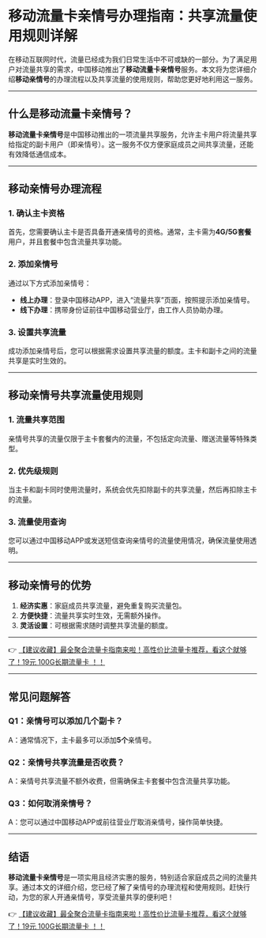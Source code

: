 # 移动流量卡亲情号办理指南：共享流量使用规则详解

在移动互联网时代，流量已经成为我们日常生活中不可或缺的一部分。为了满足用户对流量共享的需求，中国移动推出了**移动流量卡亲情号**服务。本文将为您详细介绍**移动亲情号**的办理流程以及共享流量的使用规则，帮助您更好地利用这一服务。

---

## 什么是移动流量卡亲情号？

**移动流量卡亲情号**是中国移动推出的一项流量共享服务，允许主卡用户将流量共享给指定的副卡用户（即亲情号）。这一服务不仅方便家庭成员之间共享流量，还能有效降低通信成本。

---

## 移动亲情号办理流程

### 1. 确认主卡资格
首先，您需要确认主卡是否具备开通亲情号的资格。通常，主卡需为**4G/5G套餐**用户，并且套餐中包含流量共享功能。

### 2. 添加亲情号
通过以下方式添加亲情号：
- **线上办理**：登录中国移动APP，进入“流量共享”页面，按照提示添加亲情号。
- **线下办理**：携带身份证前往中国移动营业厅，由工作人员协助办理。

### 3. 设置共享流量
成功添加亲情号后，您可以根据需求设置共享流量的额度。主卡和副卡之间的流量共享是实时生效的。

---

## 移动亲情号共享流量使用规则

### 1. 流量共享范围
亲情号共享的流量仅限于主卡套餐内的流量，不包括定向流量、赠送流量等特殊类型。

### 2. 优先级规则
当主卡和副卡同时使用流量时，系统会优先扣除副卡的共享流量，然后再扣除主卡的流量。

### 3. 流量使用查询
您可以通过中国移动APP或发送短信查询亲情号的流量使用情况，确保流量使用透明。

---

## 移动亲情号的优势

1. **经济实惠**：家庭成员共享流量，避免重复购买流量包。
2. **方便快捷**：流量共享实时生效，无需额外操作。
3. **灵活设置**：可根据需求随时调整共享流量的额度。

---

👉 [【建议收藏】最全聚合流量卡指南来啦！高性价比流量卡推荐，看这个就够了！19元 100G长期流量卡 ！！](https://bit.ly/Liuliangka)

---

## 常见问题解答

### Q1：亲情号可以添加几个副卡？
A：通常情况下，主卡最多可以添加**5个**亲情号。

### Q2：亲情号共享流量是否收费？
A：亲情号共享流量不额外收费，但需确保主卡套餐中包含流量共享功能。

### Q3：如何取消亲情号？
A：您可以通过中国移动APP或前往营业厅取消亲情号，操作简单快捷。

---

## 结语

**移动流量卡亲情号**是一项实用且经济实惠的服务，特别适合家庭成员之间的流量共享。通过本文的详细介绍，您已经了解了亲情号的办理流程和使用规则。赶快行动，为您的家人开通亲情号，享受流量共享的便利吧！

👉 [【建议收藏】最全聚合流量卡指南来啦！高性价比流量卡推荐，看这个就够了！19元 100G长期流量卡 ！！](https://bit.ly/Liuliangka)
